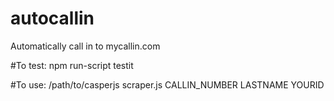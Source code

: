 # autocallin
Automatically call in to mycallin.com

#To test:
    npm run-script testit

#To use:
    /path/to/casperjs scraper.js CALLIN_NUMBER LASTNAME YOURID